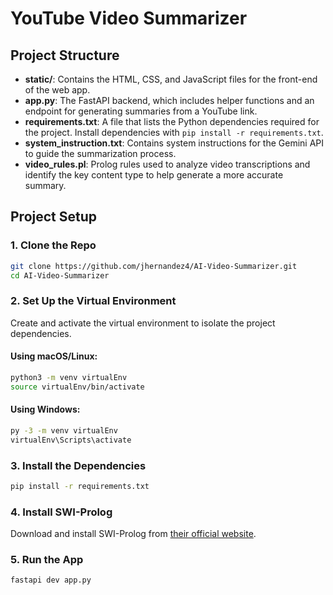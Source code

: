 # YouTube Video Summarizer  
## Project Structure
- **static/**: Contains the HTML, CSS, and JavaScript files for the front-end of the web app.
- **app.py**: The FastAPI backend, which includes helper functions and an endpoint for generating summaries from a YouTube link.
- **requirements.txt**: A file that lists the Python dependencies required for the project. Install dependencies with `pip install -r requirements.txt`.
- **system_instruction.txt**: Contains system instructions for the Gemini API to guide the summarization process.
- **video_rules.pl**: Prolog rules used to analyze video transcriptions and identify the key content type to help generate a more accurate summary.
## Project Setup
### 1. Clone the Repo
```bash
git clone https://github.com/jhernandez4/AI-Video-Summarizer.git
cd AI-Video-Summarizer
```

### 2. Set Up the Virtual Environment

Create and activate the virtual environment to isolate the project dependencies.

#### Using macOS/Linux:

```bash
python3 -m venv virtualEnv
source virtualEnv/bin/activate
```

#### Using Windows:

```bash
py -3 -m venv virtualEnv
virtualEnv\Scripts\activate
```

### 3. Install the Dependencies

```bash
pip install -r requirements.txt
```
### 4. Install SWI-Prolog

Download and install SWI-Prolog from [their official website](https://www.swi-prolog.org/download/stable).

### 5. Run the App

```bash
fastapi dev app.py
```
